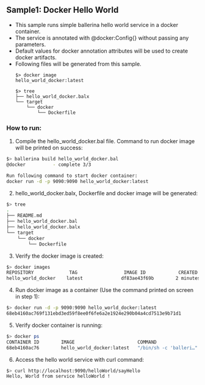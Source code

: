## Sample1: Docker Hello World

- This sample runs simple ballerina hello world service in a docker container. 
- The service is annotated with @docker:Config{} without passing any parameters. 
- Default values for docker annotation attributes will be used to create docker artifacts.
- Following files will be generated from this sample.
    ``` 
    $> docker image
    hello_world_docker:latest
    
    $> tree
    ├── hello_world_docker.balx
    └── target
        └── docker
            └── Dockerfile
    ```
### How to run:

1. Compile the  hello_world_docker.bal file. Command to run docker image will be printed on success:
```bash
$> ballerina build hello_world_docker.bal
@docker 		 - complete 3/3

Run following command to start docker container: 
docker run -d -p 9090:9090 hello_world_docker:latest
```

2. hello_world_docker.balx, Dockerfile and docker image will be generated: 
```bash
$> tree
.
├── README.md
├── hello_world_docker.bal
├── hello_world_docker.balx
└── target
    └── docker
        └── Dockerfile
```

3. Verify the docker image is created:
```bash
$> docker images
REPOSITORY             TAG                 IMAGE ID            CREATED             SIZE
hello_world_docker    latest              df83ae43f69b        2 minutes ago        102MB

```

4. Run docker image as a container (Use the command printed on screen in step 1):
```bash
$> docker run -d -p 9090:9090 hello_world_docker:latest
68eb4160ac769f131ebd3ed59f8ee0f6fe6a2e1924e290b04a4cd7513e9b71d1
```

5. Verify docker container is running:
```bash
$> docker ps
CONTAINER ID        IMAGE                       COMMAND                  CREATED              STATUS              PORTS                    NAMES
68eb4160ac76        hello_world_docker:latest   "/bin/sh -c 'balleri…"   About a minute ago   Up About a minute   0.0.0.0:9090->9090/tcp   vigilant_swartz

```

6. Access the hello world service with curl command:
```bash
$> curl http://localhost:9090/helloWorld/sayHello
Hello, World from service helloWorld !
```